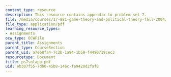 ```yaml
---
content_type: resource
description: This resource contains appendix to problem set 7.
file: /media/courses/17-881-game-theory-and-political-theory-fall-2004/eb307f557db045b8146cfa9420d2faf8_ps7solapp.pdf
file_type: application/pdf
learning_resource_types:
- Assignments
ocw_type: OCWFile
parent_title: Assignments
parent_type: CourseSection
parent_uid: a7e68fa4-7c2b-1a94-1b59-f4490719cec3
resourcetype: Document
title: ps7solapp.pdf
uid: eb307f55-7db0-45b8-146c-fa9420d2faf8
---
```

